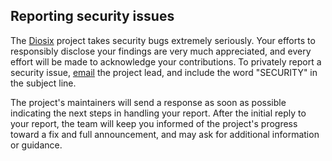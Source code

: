 ## Reporting security issues

The [Diosix](https://diosix.org) project takes security bugs extremely seriously. Your efforts to responsibly disclose your findings are very much appreciated, and every effort will be made to acknowledge your contributions. To privately report a security issue, [email](mailto:diosix@tuta.io) the project lead, and include the word "SECURITY" in the subject line.

The project's maintainers will send a response as soon as possible indicating the next steps in handling your report. After the initial reply to your report, the team will keep you informed of the project's progress toward a fix and full announcement, and may ask for additional information or guidance.

